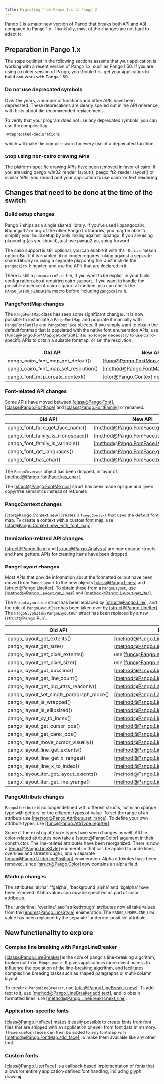 ```yaml
---
Title: Migrating from Pango 1.x to Pango 2
---
```


Pango 2 is a major new version of Pango that breaks both API and ABI
compared to Pango 1.x. Thankfully, most of the changes are not hard
to adapt to.

## Preparation in Pango 1.x

The steps outlined in the following sections assume that your
application is working with a recent version of Pango 1.x, such
as Pango 1.50. If you are using an older version of Pango, you
should first get your application to build and work with
Pango 1.50.

### Do not use deprecated symbols

Over the years, a number of functions and other APIs have been deprecated.
These deprecations are clearly spelled out in the API reference, with hints
about the recommended replacements.

To verify that your program does not use any deprecated symbols,
you can use the compiler flag

    -Wdeprecated-declarations

which will make the compiler warn for every use of a deprecated function.

### Stop using non-cairo drawing APIs

The platform-specific drawing APIs have been removed in favor of
cairo. If you are using pango_win32_render_layout(), pango_ft2_render_layout()
or similar APIs, you should port your application to use cairo for
text rendering.

## Changes that need to be done at the time of the switch

### Build setup changes

Pango 2 ships as a single shared library. If you've used libpangocairo,
libpangoft2 or any of the other Pango 1.x libraries, you may be able to
simplify your build setup by only linking against libpango. If you are
using pkgconfig (as you should), just use pango2.pc, going forward.

The cairo support is still optional, you can enable it with the `-Dcairo`
meson option. But if it is enabled, it no longer requires linking against
a separate shared library or using a separate pkgconfig file. Just include
the `pangocairo.h` header, and use the APIs that are declared in it.

There is still a `pangocairo2.pc` file, if you want to be explicit in your
build configuration about requiring cairo support. If you want to handle
the possible absence of cairo support at runtime, you can check the
`PANGO_CAIRO_RENDERING` macro before including `pangocairo.h`.

### PangoFontMap changes

The `PangoFontMap` class has seen some significant changes. It is now possible
to instantiate a `PangoFontMap`, and populate it manually with `PangoFontFamily`
and `PangoFontFace` objects. If you simply want to obtain the default fontmap
that is populated with the native font enumeration APIs, use
[func@Pango.FontMap.get_default]. It is no longer necessary to use cairo-specific
APIs to obtain a suitable fontmap, or set the resolution.

| Old API | New API |
|---------|---------|
|pango_cairo_font_map_get_default() | [func@Pango.FontMap.get_default] |
|pango_cairo_font_map_set_resolution() | [method@Pango.FontMap.set_resolution] |
|pango_font_map_create_context() | [ctor@Pango.Context.new_with_font_map] |

### Font-related API changes

Some APIs have moved between [class@Pango.Font], [class@Pango.FontFace]
and [class@Pango.FontFamily] or renamed.

| Old API | New API |
|---------|---------|
| pango_font_face_get_face_name() | [method@Pango.FontFace.get_name] |
| pango_font_family_is_monospace() | [method@Pango.FontFace.is_monospace] |
| pango_font_family_is_variable() | [method@Pango.FontFace.is_variable] |
| pango_font_get_languages() | [method@Pango.FontFace.get_languages] |
| pango_font_has_char() | [method@Pango.FontFace.has_char] |

The `PangoCoverage` object has been dropped, in favor of
[method@Pango.FontFace.has_char].

The [struct@Pango.FontMetrics] struct has been made opaque and given
copy/free semantics instead of ref/unref.

### PangoContext changes

[ctor@Pango.Context.new] creates a `PangoContext` that uses the default
font map. To create a context with a custom font map, use
[ctor@Pango.Context.new_with_font_map].

### Itemization-related API changes

[struct@Pango.Item] and [struct@Pango.Analysis] are now opaque structs
and have getters. APIs for creating items have been dropped.

### PangoLayout changes

Most APIs that provide information about the formatted output have been
moved from `PangoLayout` to the new objects [class@Pango.Lines] and
[struct@Pango.LineIter]. To obtain these from a `PangoLayout`, use
[method@Pango.Layout.get_lines] and [method@Pango.Layout.get_iter].

The `PangoLayoutLine` struct has been replaced by [struct@Pango.Line],
and the role of `PangoLayoutIter` has been taken over by [struct@Pango.LineIter].
The `PangoGlyphItem/PangoLayoutRun` struct has been replaced by a new
[struct@Pango.Run].

| Old API | New API |
|---------|---------|
| pango_layout_get_extents() | [method@Pango.Lines.get_extents] |
| pango_layout_get_size() | [method@Pango.Lines.get_size] |
| pango_layout_get_pixel_extents() | use [func@Pango.extents_to_pixels] |
| pango_layout_get_pixel_size() | use [func@Pango.extents_to_pixels] |
| pango_layout_get_baseline() | [method@Pango.Lines.get_baseline] |
| pango_layout_get_line_count() | [method@Pango.Lines.get_line_count] |
| pango_layout_get_log_attrs_readonly() | [method@Pango.Layout.get_log_attrs] |
| pango_layout_set_single_paragraph_mode() | [method@Pango.Layout.set_single_paragraph] |
| pango_layout_is_wrapped() | [method@Pango.Lines.is_wrapped] |
| pango_layout_is_ellipsized() | [method@Pango.Lines.is_ellipsized] |
| pango_layout_xy_to_index() | [method@Pango.Lines.pos_to_index] |
| pango_layout_get_cursor_pos() | [method@Pango.Lines.get_cursor_pos] |
| pango_layout_get_caret_pos() | [method@Pango.Lines.get_caret_pos] |
| pango_layout_move_cursor_visually() | [method@Pango.Lines.move_cursor] |
| pango_layout_line_get_extents() | [method@Pango.Line.get_extents] |
| pango_layout_line_get_x_ranges() | [method@Pango.Lines.get_x_ranges] |
| pango_layout_line_x_to_index() | [method@Pango.Line.x_to_index] |
| pango_layout_iter_get_layout_extents() | [method@Pango.LineIter.get_layout_extents] |
| pango_layout_iter_get_line_yrange() | [method@Pango.LineIter.get_line_extents] |

### PangoAttribute changes

`PangoAttribute` is no longer defined with different structs, but is
an opaque type with getters for the different types of value. To set
the range of an attribute use [method@Pango.Attribute.set_range]. To
define your own attribute types, use [func@Pango.AttrType.register].

Some of the existing attribute types have seen changes as well. All the
color-related attributes now take a [struct@PangoColor] argument in their
constructor. The line-related attributes have been reorganized. There is now
a [enum@Pango.LineStyle] enumeration that can be applied to underlines,
overlines and strikethroughs, and a separate [enum@Pango.UnderlinePosition]
enumeration. Alpha attributes have been removed, since [struct@Pango.Color]
now contains an alpha field.

### Markup changes

The attributes 'alpha', 'fgalpha', 'background_alpha' and 'bgalpha' have
been removed. Alpha values can now be specified as part of color attributes.

The 'underline', 'overline' and 'strikethrough' attributes now all take values
from the [enum@Pango.LineStyle] enumeration. The `PANGO_UNDERLINE_LOW` value
has been replaced by the separate 'underline-position' attribute.

## New functionality to explore

### Complex line breaking with PangoLineBreaker

[class@Pango.LineBreaker] is the core of pango's line-breaking algorithm,
broken out from `PangoLayout`. It gives applications more direct access to
influence the operation of the line-breaking algorithm, and facilitates
complex line breaking tasks such as shaped paragraphs or multi-column layout.

To create a `PangoLineBreaker`, use [ctor@Pango.LineBreaker.new]. To add text
to it, use [method@Pango.LineBreaker.add_text], and to obtain formatted lines,
use [method@Pango.LineBreaker.next_line].

### Application-specific fonts

[class@Pango.HbFace] makes it easily possible to create fonts from font files
that are shipped with an application or even from font data in memory. These
custom faces can then be added to any fontmap with [method@Pango.FontMap.add_face],
to make them available like any other font.

### Custom fonts

[class@Pango.UserFace] is a callback-based implementation of fonts that allows
for entirely appication-defined font handling, including glyph drawing.

